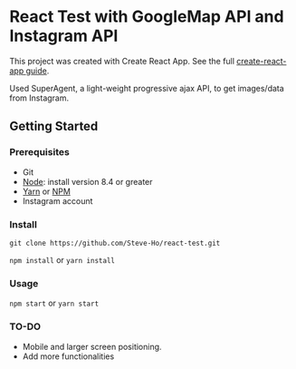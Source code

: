 # React Test with GoogleMap API and Instagram API

This project was created with Create React App.
See the full [create-react-app guide](https://github.com/facebookincubator/create-react-app/blob/master/packages/react-scripts/template/README.md).

Used SuperAgent, a light-weight progressive ajax API, to get images/data from Instagram.

## Getting Started

### Prerequisites

* Git
* [Node](https://nodejs.org/en/): install version 8.4 or greater
* [Yarn](https://yarnpkg.com/en/) or [NPM](https://www.npmjs.com/)
* Instagram account

### Install

`git clone https://github.com/Steve-Ho/react-test.git`

`npm install` or `yarn install`

### Usage

`npm start` or `yarn start`

### TO-DO

* Mobile and larger screen positioning.
* Add more functionalities
